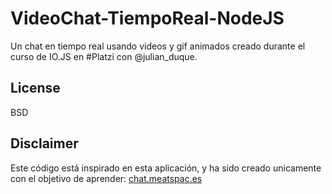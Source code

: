 # VideoChat-TiempoReal-NodeJS

Un chat en tiempo real usando videos y gif animados creado durante el curso de IO.JS en #Platzi con @julian_duque.

## License

BSD

## Disclaimer

Este código está inspirado en esta aplicación, y ha sido creado unicamente con el objetivo de aprender: [chat.meatspac.es](https://github.com/meatspaces/meatspace-chat-v2/)
